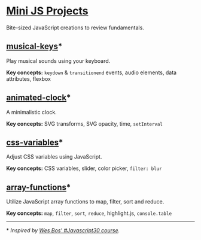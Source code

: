 # [Mini JS Projects](https://amypeniston.github.io/mini-js-projects/)
Bite-sized JavaScript creations to review fundamentals. 

## [musical-keys](https://amypeniston.github.io/mini-js-projects/musical-keys/)\*

Play musical sounds using your keyboard.

**Key concepts:** `keydown` & `transitionend` events, audio elements, data attributes, flexbox

## [animated-clock](https://amypeniston.github.io/mini-js-projects/animated-clock/)\*

A minimalistic clock.

**Key concepts:** SVG transforms, SVG opacity, time, `setInterval`

## [css-variables](https://amypeniston.github.io/mini-js-projects/css-variables/)\*

Adjust CSS variables using JavaScript.

**Key concepts:** CSS variables, slider, color picker, `filter: blur`

## [array-functions](https://amypeniston.github.io/mini-js-projects/array-functions/)\*

Utilize JavaScript array functions to map, filter, sort and reduce.

**Key concepts:** `map`, `filter`, `sort`, `reduce`, highlight.js, `console.table`

---

\* *Inspired by [Wes Bos' #Javascript30 course](https://javascript30.com/).*